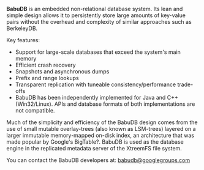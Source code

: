 **BabuDB** is an embedded non-relational database system. Its lean and simple design allows it to persistently store large amounts of key-value pairs without the overhead and complexity of similar approaches such as BerkeleyDB.

Key features:

 * Support for large-scale databases that exceed the system's main memory
 * Efficient crash recovery
 * Snapshots and asynchronous dumps
 * Prefix and range lookups
 * Transparent replication with tuneable consistency/performance trade-offs
 * BabuDB has been independently implemented for Java and C++ (Win32/Linux). APIs and database formats of both implementations are not compatible.

Much of the simplicity and efficiency of the BabuDB design comes from the use of small mutable overlay-trees (also known as LSM-trees) layered on a larger immutable memory-mapped on-disk index, an architecture that was made popular by Google's BigTable?.
BabuDB is used as the database engine in the replicated metadata server of the XtreemFS file system.

You can contact the BabuDB developers at: babudb@googlegroups.com
